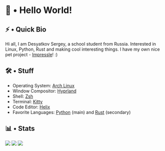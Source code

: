 # 👋 • Hello World!

## ⚡ • Quick Bio

Hi all, I am Desyatkov Sergey, a school student from Russia. Interested in Linux, Python, Rust and making cool interesting things. I have my own nice pet project - [Impressle](https://github.com/desyatkoff/impressle)! :)


## 🛠️ • Stuff

* Operating System: [Arch Linux](https://archlinux.org)
* Window Compositor: [Hyprland](https://hyprland.org)
* Shell: [Zsh](https://www.zsh.org)
* Terminal: [Kitty](https://sw.kovidgoyal.net/kitty)
* Code Editor: [Helix](https://helix-editor.com)
* Favorite Languages: [Python](https://www.python.org) (main) and [Rust](https://www.rust-lang.org) (secondary)


## 📊 • Stats

![](https://github-readme-stats.vercel.app/api?username=desyatkoff&custom_title=Account%20Stats&show=reviews,discussions_started,discussions_answered,prs_merged,prs_merged_percentage&show_icons=true&icon_color=ffffff&theme=github_dark&hide_border=true)
![](https://github-readme-stats.vercel.app/api/top-langs/?username=desyatkoff&custom_title=Used%20Languages%20Stats&layout=donut&langs_count=8&theme=github_dark&hide_border=true)
![](https://github-profile-trophy.vercel.app/?username=desyatkoff&no-frame=true&theme=darkhub)

